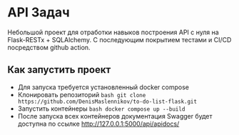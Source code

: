 # API Задач
Небольшой проект для отработки навыков построения API с нуля на Flask-RESTx + SQLAlchemy. 
C последующим покрытием тестами и CI/CD посредством github action.

## Как запустить проект
- Для запуска требуется установленный docker compose
- Клонировать репозиторий ```bash git clone https://github.com/DenisMaslennikov/to-do-list-flask.git```
- Запустить контейнеры ```bash docker compose up --build```
- После запуска всех контейнеров документация Swagger будет доступна по ссылке  http://127.0.0.1:5000/api/apidocs/


